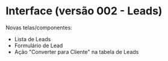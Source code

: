 # Interface (versão 002 - Leads)

Novas telas/componentes:

- Lista de Leads
- Formulário de Lead
- Ação "Converter para Cliente" na tabela de Leads